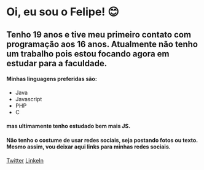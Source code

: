 # Oi, eu sou o Felipe! 😊

## Tenho 19 anos e tive meu primeiro contato com programação aos 16 anos. Atualmente não tenho um trabalho pois estou focando agora em estudar para a faculdade.

#### Minhas linguagens preferidas são: 
- Java 
- Javascript 
- PHP 
- C 

#### mas ultimamente tenho estudado bem mais JS.

#### Não tenho o costume de usar redes sociais, seja postando fotos ou texto. Mesmo assim, vou deixar aqui links para minhas redes sociais.

[Twitter](https://twitter.com/manoparapls)
[LinkeIn](https://www.linkedin.com/in/felipeandradenascimento/)